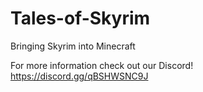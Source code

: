 # Tales-of-Skyrim
Bringing Skyrim into Minecraft

For more information check out our Discord!
https://discord.gg/qBSHWSNC9J
